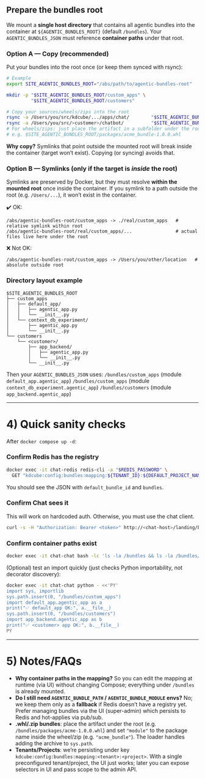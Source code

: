 ## Prepare the bundles root

We mount a **single host directory** that contains all agentic bundles into the container at `${AGENTIC_BUNDLES_ROOT}` (default `/bundles`). Your `AGENTIC_BUNDLES_JSON` must reference **container paths** under that root.

### Option A — Copy (recommended)

Put your bundles into the root once (or keep them synced with rsync):

```bash
# Example
export SITE_AGENTIC_BUNDLES_ROOT="/abs/path/to/agentic-bundles-root"

mkdir -p "$SITE_AGENTIC_BUNDLES_ROOT/custom_apps" \
         "$SITE_AGENTIC_BUNDLES_ROOT/customers"

# Copy your sources/wheels/zips into the root
rsync -a /Users/you/src/kdcube/.../apps/chat/        "$SITE_AGENTIC_BUNDLES_ROOT/custom_apps/"
rsync -a /Users/you/src/>customer>/chatbot/          "$SITE_AGENTIC_BUNDLES_ROOT/customers/"
# For wheels/zips: just place the artifact in a subfolder under the root
# e.g. $SITE_AGENTIC_BUNDLES_ROOT/packages/acme_bundle-1.0.0.whl
```

**Why copy?** Symlinks that point outside the mounted root will break inside the container (target won’t exist). Copying (or syncing) avoids that.

### Option B — Symlinks (only if the target is *inside* the root)

Symlinks are preserved by Docker, but they must resolve **within the mounted root** once inside the container. If you symlink to a path outside the root (e.g. `/Users/...`), it won’t exist in the container.

✔️ OK:

```
/abs/agentic-bundles-root/custom_apps -> ./real/custom_apps   # relative symlink within root
/abs/agentic-bundles-root/real/custom_apps/...                # actual files live here under the root
```

❌ Not OK:

```
/abs/agentic-bundles-root/custom_apps -> /Users/you/other/location   # absolute outside root
```

### Directory layout example

```
$SITE_AGENTIC_BUNDLES_ROOT
├── custom_apps
│   ├── default_app/
│   │   ├── agentic_app.py
│   │   └── __init__.py
│   └── context_db_experiment/
│       ├── agentic_app.py
│       └── __init__.py
└── customers
    └── <customer>/
        ├── app_backend/
        │   ├── agentic_app.py
        │   └── __init__.py
        └── __init__.py
```

Then your `AGENTIC_BUNDLES_JSON` uses:
`/bundles/custom_apps` (module `default_app.agentic_app`)
`/bundles/custom_apps` (module `context_db_experiment.agentic_app`)
`/bundles/customers`   (module `app_backend.agentic_app`)

---

# 4) Quick sanity checks

After `docker compose up -d`:

### Confirm Redis has the registry

```bash
docker exec -it chat-redis redis-cli -a "$REDIS_PASSWORD" \
  GET "kdcube:config:bundles:mapping:${TENANT_ID}:${DEFAULT_PROJECT_NAME}" | jq .
```

You should see the JSON with `default_bundle_id` and `bundles`.

### Confirm Chat sees it
This will work on hardcoded auth. Otherwise, you must use the chat client.
```bash
curl -s -H "Authorization: Bearer <token>" http://<chat-host>/landing/bundles | jq .
```

### Confirm container paths exist

```bash
docker exec -it chat-chat bash -lc 'ls -la /bundles && ls -la /bundles/custom_apps && ls -la /bundles/customers'
```

(Optional) test an import quickly (just checks Python importability, not decorator discovery):

```bash
docker exec -it chat-chat python - <<'PY'
import sys, importlib
sys.path.insert(0, "/bundles/custom_apps")
import default_app.agentic_app as a
print("✅ default_app OK:", a.__file__)
sys.path.insert(0, "/bundles/customers")
import app_backend.agentic_app as b
print("✅ <customer> app OK:", b.__file__)
PY
```

---

# 5) Notes/FAQs

* **Why container paths in the mapping?** So you can edit the mapping at runtime (via UI) without changing Compose; everything under `/bundles` is already mounted.
* **Do I still need `AGENTIC_BUNDLE_PATH` / `AGENTIC_BUNDLE_MODULE` envs?** No; we keep them only as a **fallback** if Redis doesn’t have a registry yet. Prefer managing bundles via the UI (super-admin) which persists to Redis and hot-applies via pub/sub.
* **.whl/.zip bundles**: place the artifact under the root (e.g. `/bundles/packages/acme-1.0.0.whl`) and set `"module"` to the package name inside the wheel/zip (e.g. `"acme_bundle"`). The loader handles adding the archive to `sys.path`.
* **Tenants/Projects**: we’re persisting under key `kdcube:config:bundles:mapping:<tenant>:<project>`. With a single preconfigured tenant/project, the UI just works; later you can expose selectors in UI and pass scope to the admin API.
